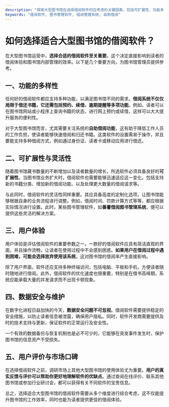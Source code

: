 ```yaml
---
description: "探索大型图书馆在选择借阅软件时应考虑的关键因素，包括可扩展性、功能多样性和用户体验。"
keywords: "借阅软件, 图书管理软件, 借阅管理系统, 自助借阅"
---
```

# 如何选择适合大型图书馆的借阅软件？

在大型图书馆运营中，**选择合适的借阅软件至关重要**。这个决定直接影响到读者的借阅体验和图书馆内部管理的效率。以下是几个重要方向，为图书馆管理员提供参考。

## 一、功能的多样性

任何好的借阅软件都应支持多种功能，以满足图书馆不同的需求。**借阅系统不仅仅局限于借还书籍，它还需包括预约、续借、逾期提醒等多项功能**。例如，读者可以在图书馆网站或小程序上查询书籍的状态，进行网上预约或续借，这样可以大大提升服务的便利性。

对于大型图书馆而言，尤其需要关注系统的**自助借阅功能**，这有助于降低工作人员的工作负担，使读者能够快速借阅和归还书籍。这类软件的设置需易于操作，并且要能支持多种借阅方式，例如通过身份证、读者卡或移动应用进行借还。

## 二、可扩展性与灵活性

随着图书馆藏书数量的不断增加以及读者数量的增长，所选软件必须具备良好的**可扩展性**。当图书馆业务扩大时，借阅软件也需要能够迅速适应这一变化。包括支持新的书籍分类、增加新的借阅功能、以及处理更大数量的借阅请求等。

与此同时，借阅软件的灵活性同样重要。其应具备高度的定制化选项，让图书馆能够根据自身的业务流程进行调整。例如，借阅时间、罚款计算方式等等，都应根据实际情况进行设置。此时，某些图书管理软件，如**番薯借阅图书管理系统**，便可以提供这些灵活的解决方案。

## 三、用户体验

用户体验是评估借阅软件的重要参数之一。一款好的借阅软件应具有简洁直观的界面，并且操作流畅，让读者在使用过程中不会感到困惑。**如果用户在借阅过程中遇到困难，可能会选择放弃使用该系统**，这对图书馆的借阅率产生直接影响。

除了用户界面，软件还应支持多种终端访问，包括电脑、平板和手机，方便读者随时随地进行借阅。此外，借阅软件的优化速度也很重要，特别是在借书高峰期，系统应能承载大量的并发请求而不出现卡顿现象。

## 四、数据安全与维护

在数字化进程日益加快的今天，**数据安全问题不可忽视**。借阅软件需要提供稳定的安全措施，以防止读者信息被泄露，确保用户隐私。同时，软件开发商需要提供及时的技术支持与更新，保证软件的正常运行及安全性。

一个有效的数据备份与恢复机制也是必不可少的，它能够在突发事件发生时，保护图书馆的信息资产不受损失。

## 五、用户评价与市场口碑

在选择借阅软件之前，调研市场上其他大型图书馆的使用体验尤为重要。**用户的真实反馈与评价可以帮助你更好地理解软件的优缺点**。通过查阅在线评价、联系其他图书馆或参加行业研讨会，都可以获得有关不同软件的宝贵信息。

总之，选择适合大型图书馆的借阅软件需要从多个维度进行综合考虑，这不仅能提升图书馆的工作效率，同时也能为读者提供更佳的借阅体验。
